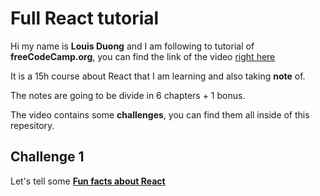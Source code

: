 # Full React tutorial

Hi my name is **Louis Duong** and I am following to tutorial of **freeCodeCamp.org**, you can find the link of the video [right here]([https://exemple.com](https://www.youtube.com/watch?v=x4rFhThSX04))

It is a 15h course about React that I am learning and also taking **note** of.

The notes are going to be divide in 6 chapters + 1 bonus.

The video contains some **challenges**, you can find them all inside of this repesitory.

## Challenge 1

Let's tell some [**Fun facts about React**](https://louis97150.github.io/reactTutorial/)
